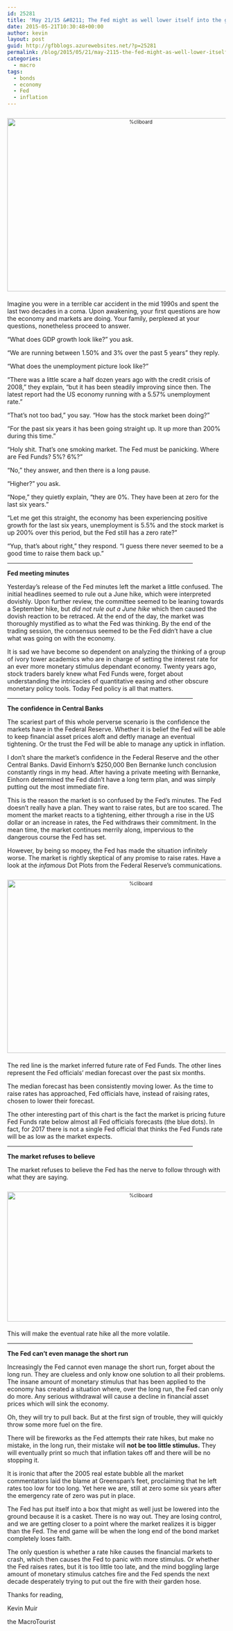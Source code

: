 ```yaml
---
id: 25281
title: 'May 21/15 &#8211; The Fed might as well lower itself into the ground'
date: 2015-05-21T10:30:48+00:00
author: kevin
layout: post
guid: http://gfbblogs.azurewebsites.net/?p=25281
permalink: /blog/2015/05/21/may-2115-the-fed-might-as-well-lower-itself-into-the-ground/
categories:
  - macro
tags:
  - bonds
  - economy
  - Fed
  - inflation
---
```

<div style="width: image width px; font-size: 80%; text-align: center;">
  <a href="http://themacrotourist.com/pictures/Azure/WorldCentralBankers.png"><img class="size-full wp-image-14271" style="padding-top: 1.0em;padding-bottom: 0.5em;" alt="%cliboard" src="http://themacrotourist.com/pictures/Azure/WorldCentralBankers.png" width="600" height="400" /></a>
</div>

Imagine you were in a terrible car accident in the mid 1990s and spent the last two decades in a coma. Upon awakening, your first questions are how the economy and markets are doing. Your family, perplexed at your questions, nonetheless proceed to answer.

&#8220;What does GDP growth look like?&#8221; you ask.

&#8220;We are running between 1.50% and 3% over the past 5 years&#8221; they reply.

&#8220;What does the unemployment picture look like?&#8221;

&#8220;There was a little scare a half dozen years ago with the credit crisis of 2008,&#8221; they explain, &#8220;but it has been steadily improving since then. The latest report had the US economy running with a 5.57% unemployment rate.&#8221;

&#8220;That&#8217;s not too bad,&#8221; you say. &#8220;How has the stock market been doing?&#8221;

&#8220;For the past six years it has been going straight up. It up more than 200% during this time.&#8221; 

&#8220;Holy shit. That&#8217;s one smoking market. The Fed must be panicking. Where are Fed Funds? 5%? 6%?&#8221; 

&#8220;No,&#8221; they answer, and then there is a long pause. 

&#8220;Higher?&#8221; you ask.

&#8220;Nope,&#8221; they quietly explain, &#8220;they are 0%. They have been at zero for the last six years.&#8221; 

&#8220;Let me get this straight, the economy has been experiencing positive growth for the last six years, unemployment is 5.5% and the stock market is up 200% over this period, but the Fed still has a zero rate?&#8221;

&#8220;Yup, that&#8217;s about right,&#8221; they respond. &#8220;I guess there never seemed to be a good time to raise them back up.&#8221;

<hr size="3" width="85%" />

**Fed meeting minutes**

Yesterday&#8217;s release of the Fed minutes left the market a little confused. The initial headlines seemed to rule out a June hike, which were interpreted dovishly. Upon further review, the committee seemed to be leaning towards a September hike, but _did not rule out a June hike_ which then caused the dovish reaction to be retraced. At the end of the day, the market was thoroughly mystified as to what the Fed was thinking. By the end of the trading session, the consensus seemed to be the Fed didn&#8217;t have a clue what was going on with the economy.

It is sad we have become so dependent on analyzing the thinking of a group of ivory tower academics who are in charge of setting the interest rate for an ever more monetary stimulus dependant economy. Twenty years ago, stock traders barely knew what Fed Funds were, forget about understanding the intricacies of quantitative easing and other obscure monetary policy tools. Today Fed policy is all that matters. 

<hr size="3" width="85%" />

**The confidence in Central Banks**

The scariest part of this whole perverse scenario is the confidence the markets have in the Federal Reserve. Whether it is belief the Fed will be able to keep financial asset prices aloft and deftly manage an eventual tightening. Or the trust the Fed will be able to manage any uptick in inflation. 

I don&#8217;t share the market&#8217;s confidence in the Federal Reserve and the other Central Banks. David Einhorn&#8217;s $250,000 Ben Bernanke lunch conclusion constantly rings in my head. After having a private meeting with Bernanke, Einhorn determined the Fed didn&#8217;t have a long term plan, and was simply putting out the most immediate fire. 

This is the reason the market is so confused by the Fed&#8217;s minutes. The Fed doesn&#8217;t really have a plan. They want to raise rates, but are too scared. The moment the market reacts to a tightening, either through a rise in the US dollar or an increase in rates, the Fed withdraws their commitment. In the mean time, the market continues merrily along, impervious to the dangerous course the Fed has set.

However, by being so mopey, the Fed has made the situation infinitely worse. The market is rightly skeptical of any promise to raise rates. Have a look at the _infamous_ Dot Plots from the Federal Reserve&#8217;s communications.

<div style="width: image width px; font-size: 80%; text-align: center;">
  <a href="http://themacrotourist.com/pictures/Azure/FOMCMay2115.png"><img class="size-full wp-image-14271" style="padding-top: 1.0em;padding-bottom: 0.5em;" alt="%cliboard" src="http://themacrotourist.com/pictures/Azure/FOMCMay2115.png" width="600" height="400" /></a>
</div>

The red line is the market inferred future rate of Fed Funds. The other lines represent the Fed officials&#8217; median forecast over the past six months. 

The median forecast has been consistently moving lower. As the time to raise rates has approached, Fed officials have, instead of raising rates, chosen to lower their forecast. 

The other interesting part of this chart is the fact the market is pricing future Fed Funds rate below almost all Fed officials forecasts (the blue dots). In fact, for 2017 there is not a single Fed official that thinks the Fed Funds rate will be as low as the market expects.

<hr size="3" width="85%" />

**The market refuses to believe**

The market refuses to believe the Fed has the nerve to follow through with what they are saying. 

<div style="width: image width px; font-size: 80%; text-align: center;">
  <a href="http://themacrotourist.com/pictures/Azure/FedLackofFaith.png"><img class="size-full wp-image-14271" style="padding-top: 1.0em;padding-bottom: 0.5em;" alt="%cliboard" src="http://themacrotourist.com/pictures/Azure/FedLackofFaith.png" width="600" height="300" /></a>
</div>

This will make the eventual rate hike all the more volatile. 

<hr size="3" width="85%" />

**The Fed can&#8217;t even manage the short run**

Increasingly the Fed cannot even manage the short run, forget about the long run. They are clueless and only know one solution to all their problems. The insane amount of monetary stimulus that has been applied to the economy has created a situation where, over the long run, the Fed can only do more. Any serious withdrawal will cause a decline in financial asset prices which will sink the economy. 

Oh, they will try to pull back. But at the first sign of trouble, they will quickly throw some more fuel on the fire. 

There will be fireworks as the Fed attempts their rate hikes, but make no mistake, in the long run, their mistake will **not be too little stimulus.** They will eventually print so much that inflation takes off and there will be no stopping it. 

It is ironic that after the 2005 real estate bubble all the market commentators laid the blame at Greenspan&#8217;s feet, proclaiming that he left rates too low for too long. Yet here we are, still at zero some six years after the emergency rate of zero was put in place. 

The Fed has put itself into a box that might as well just be lowered into the ground because it is a casket. There is no way out. They are losing control, and we are getting closer to a point where the market realizes it is bigger than the Fed. The end game will be when the long end of the bond market completely loses faith. 

The only question is whether a rate hike causes the financial markets to crash, which then causes the Fed to panic with more stimulus. Or whether the Fed raises rates, but it is too little too late, and the mind boggling large amount of monetary stimulus catches fire and the Fed spends the next decade desperately trying to put out the fire with their garden hose.

Thanks for reading,
  
Kevin Muir
  
the MacroTourist